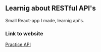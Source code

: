 ## Learnig about RESTful API's

Small React-app I made, learnig api's. 

### Link to website

[Practice API](https://search-strain.netlify.app/) 
